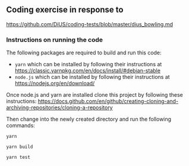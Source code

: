 ## Coding exercise in response to
https://github.com/DiUS/coding-tests/blob/master/dius_bowling.md

### Instructions on running the code

The following packages are required to build and run this code:
* `yarn` which can be installed by following their instructions at https://classic.yarnpkg.com/en/docs/install/#debian-stable
* `node.js` which can be installed by following their instructions at https://nodejs.org/en/download/

Once node.js and yarn are installed clone this project by following these instructions: https://docs.github.com/en/github/creating-cloning-and-archiving-repositories/cloning-a-repository

Then change into the newly created directory and run the following commands:

`yarn`

`yarn build`

`yarn test`

